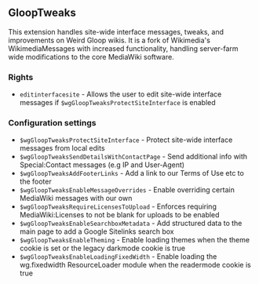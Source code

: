 ## GloopTweaks
This extension handles site-wide interface messages, tweaks, and improvements on Weird Gloop wikis. It is a fork of Wikimedia's WikimediaMessages with increased functionality, handling server-farm wide modifications to the core MediaWiki software.

### Rights
* `editinterfacesite` - Allows the user to edit site-wide interface messages if `$wgGloopTweaksProtectSiteInterface` is enabled

### Configuration settings
* `$wgGloopTweaksProtectSiteInterface` - Protect site-wide interface messages from local edits
* `$wgGloopTweaksSendDetailsWithContactPage` - Send additional info with Special:Contact messages (e.g IP and User-Agent)
* `$wgGloopTweaksAddFooterLinks` - Add a link to our Terms of Use etc to the footer
* `$wgGloopTweaksEnableMessageOverrides` - Enable overriding certain MediaWiki messages with our own
* `$wgGloopTweaksRequireLicensesToUpload` - Enforces requiring MediaWiki:Licenses to not be blank for uploads to be enabled
* `$wgGloopTweaksEnableSearchboxMetadata` - Add structured data to the main page to add a Google Sitelinks search box
* `$wgGloopTweaksEnableTheming` - Enable loading themes when the theme cookie is set or the legacy darkmode cookie is true
* `$wgGloopTweaksEnableLoadingFixedWidth` - Enable loading the wg.fixedwidth ResourceLoader module when the readermode cookie is true

